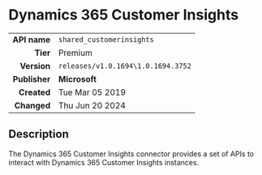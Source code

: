 # Dynamics 365 Customer Insights
| | |
|-:|-|
|**API name**|`shared_customerinsights`|
|**Tier**|Premium|
|**Version**|`releases/v1.0.1694\1.0.1694.3752`|
|**Publisher**|**Microsoft**|
|**Created**|Tue Mar 05 2019|
|**Changed**|Thu Jun 20 2024|

## Description
The Dynamics 365 Customer Insights connector provides a set of APIs to interact with Dynamics 365 Customer Insights instances.
